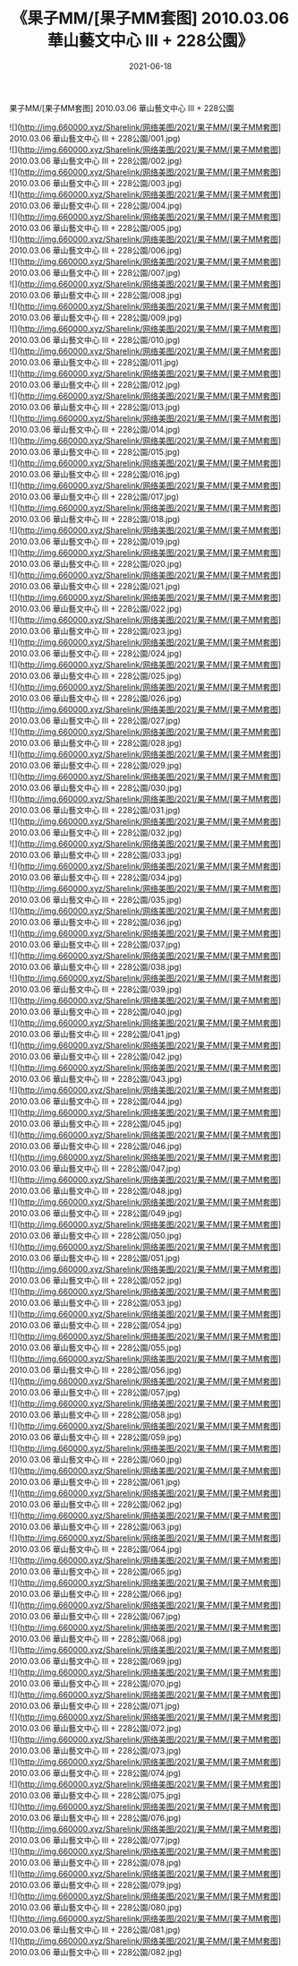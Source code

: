 ﻿---
layout: post
title:  《果子MM/[果子MM套图] 2010.03.06 華山藝文中心 III + 228公園》
date:   2021-06-18
img: http://img.660000.xyz/Sharelink/网络美图/2021/果子MM/[果子MM套图] 2010.03.06 華山藝文中心 III + 228公園/000.jpg
categories: [美女, 清纯, 唯美]
---

果子MM/[果子MM套图] 2010.03.06 華山藝文中心 III + 228公園

 ![](http://img.660000.xyz/Sharelink/网络美图/2021/果子MM/[果子MM套图] 2010.03.06 華山藝文中心 III + 228公園/001.jpg) <br>![](http://img.660000.xyz/Sharelink/网络美图/2021/果子MM/[果子MM套图] 2010.03.06 華山藝文中心 III + 228公園/002.jpg) <br>![](http://img.660000.xyz/Sharelink/网络美图/2021/果子MM/[果子MM套图] 2010.03.06 華山藝文中心 III + 228公園/003.jpg) <br>![](http://img.660000.xyz/Sharelink/网络美图/2021/果子MM/[果子MM套图] 2010.03.06 華山藝文中心 III + 228公園/004.jpg) <br>![](http://img.660000.xyz/Sharelink/网络美图/2021/果子MM/[果子MM套图] 2010.03.06 華山藝文中心 III + 228公園/005.jpg) <br>![](http://img.660000.xyz/Sharelink/网络美图/2021/果子MM/[果子MM套图] 2010.03.06 華山藝文中心 III + 228公園/006.jpg) <br>![](http://img.660000.xyz/Sharelink/网络美图/2021/果子MM/[果子MM套图] 2010.03.06 華山藝文中心 III + 228公園/007.jpg) <br>![](http://img.660000.xyz/Sharelink/网络美图/2021/果子MM/[果子MM套图] 2010.03.06 華山藝文中心 III + 228公園/008.jpg) <br>![](http://img.660000.xyz/Sharelink/网络美图/2021/果子MM/[果子MM套图] 2010.03.06 華山藝文中心 III + 228公園/009.jpg) <br>![](http://img.660000.xyz/Sharelink/网络美图/2021/果子MM/[果子MM套图] 2010.03.06 華山藝文中心 III + 228公園/010.jpg) <br>![](http://img.660000.xyz/Sharelink/网络美图/2021/果子MM/[果子MM套图] 2010.03.06 華山藝文中心 III + 228公園/011.jpg) <br>![](http://img.660000.xyz/Sharelink/网络美图/2021/果子MM/[果子MM套图] 2010.03.06 華山藝文中心 III + 228公園/012.jpg) <br>![](http://img.660000.xyz/Sharelink/网络美图/2021/果子MM/[果子MM套图] 2010.03.06 華山藝文中心 III + 228公園/013.jpg) <br>![](http://img.660000.xyz/Sharelink/网络美图/2021/果子MM/[果子MM套图] 2010.03.06 華山藝文中心 III + 228公園/014.jpg) <br>![](http://img.660000.xyz/Sharelink/网络美图/2021/果子MM/[果子MM套图] 2010.03.06 華山藝文中心 III + 228公園/015.jpg) <br>![](http://img.660000.xyz/Sharelink/网络美图/2021/果子MM/[果子MM套图] 2010.03.06 華山藝文中心 III + 228公園/016.jpg) <br>![](http://img.660000.xyz/Sharelink/网络美图/2021/果子MM/[果子MM套图] 2010.03.06 華山藝文中心 III + 228公園/017.jpg) <br>![](http://img.660000.xyz/Sharelink/网络美图/2021/果子MM/[果子MM套图] 2010.03.06 華山藝文中心 III + 228公園/018.jpg) <br>![](http://img.660000.xyz/Sharelink/网络美图/2021/果子MM/[果子MM套图] 2010.03.06 華山藝文中心 III + 228公園/019.jpg) <br>![](http://img.660000.xyz/Sharelink/网络美图/2021/果子MM/[果子MM套图] 2010.03.06 華山藝文中心 III + 228公園/020.jpg) <br>![](http://img.660000.xyz/Sharelink/网络美图/2021/果子MM/[果子MM套图] 2010.03.06 華山藝文中心 III + 228公園/021.jpg) <br>![](http://img.660000.xyz/Sharelink/网络美图/2021/果子MM/[果子MM套图] 2010.03.06 華山藝文中心 III + 228公園/022.jpg) <br>![](http://img.660000.xyz/Sharelink/网络美图/2021/果子MM/[果子MM套图] 2010.03.06 華山藝文中心 III + 228公園/023.jpg) <br>![](http://img.660000.xyz/Sharelink/网络美图/2021/果子MM/[果子MM套图] 2010.03.06 華山藝文中心 III + 228公園/024.jpg) <br>![](http://img.660000.xyz/Sharelink/网络美图/2021/果子MM/[果子MM套图] 2010.03.06 華山藝文中心 III + 228公園/025.jpg) <br>![](http://img.660000.xyz/Sharelink/网络美图/2021/果子MM/[果子MM套图] 2010.03.06 華山藝文中心 III + 228公園/026.jpg) <br>![](http://img.660000.xyz/Sharelink/网络美图/2021/果子MM/[果子MM套图] 2010.03.06 華山藝文中心 III + 228公園/027.jpg) <br>![](http://img.660000.xyz/Sharelink/网络美图/2021/果子MM/[果子MM套图] 2010.03.06 華山藝文中心 III + 228公園/028.jpg) <br>![](http://img.660000.xyz/Sharelink/网络美图/2021/果子MM/[果子MM套图] 2010.03.06 華山藝文中心 III + 228公園/029.jpg) <br>![](http://img.660000.xyz/Sharelink/网络美图/2021/果子MM/[果子MM套图] 2010.03.06 華山藝文中心 III + 228公園/030.jpg) <br>![](http://img.660000.xyz/Sharelink/网络美图/2021/果子MM/[果子MM套图] 2010.03.06 華山藝文中心 III + 228公園/031.jpg) <br>![](http://img.660000.xyz/Sharelink/网络美图/2021/果子MM/[果子MM套图] 2010.03.06 華山藝文中心 III + 228公園/032.jpg) <br>![](http://img.660000.xyz/Sharelink/网络美图/2021/果子MM/[果子MM套图] 2010.03.06 華山藝文中心 III + 228公園/033.jpg) <br>![](http://img.660000.xyz/Sharelink/网络美图/2021/果子MM/[果子MM套图] 2010.03.06 華山藝文中心 III + 228公園/034.jpg) <br>![](http://img.660000.xyz/Sharelink/网络美图/2021/果子MM/[果子MM套图] 2010.03.06 華山藝文中心 III + 228公園/035.jpg) <br>![](http://img.660000.xyz/Sharelink/网络美图/2021/果子MM/[果子MM套图] 2010.03.06 華山藝文中心 III + 228公園/036.jpg) <br>![](http://img.660000.xyz/Sharelink/网络美图/2021/果子MM/[果子MM套图] 2010.03.06 華山藝文中心 III + 228公園/037.jpg) <br>![](http://img.660000.xyz/Sharelink/网络美图/2021/果子MM/[果子MM套图] 2010.03.06 華山藝文中心 III + 228公園/038.jpg) <br>![](http://img.660000.xyz/Sharelink/网络美图/2021/果子MM/[果子MM套图] 2010.03.06 華山藝文中心 III + 228公園/039.jpg) <br>![](http://img.660000.xyz/Sharelink/网络美图/2021/果子MM/[果子MM套图] 2010.03.06 華山藝文中心 III + 228公園/040.jpg) <br>![](http://img.660000.xyz/Sharelink/网络美图/2021/果子MM/[果子MM套图] 2010.03.06 華山藝文中心 III + 228公園/041.jpg) <br>![](http://img.660000.xyz/Sharelink/网络美图/2021/果子MM/[果子MM套图] 2010.03.06 華山藝文中心 III + 228公園/042.jpg) <br>![](http://img.660000.xyz/Sharelink/网络美图/2021/果子MM/[果子MM套图] 2010.03.06 華山藝文中心 III + 228公園/043.jpg) <br>![](http://img.660000.xyz/Sharelink/网络美图/2021/果子MM/[果子MM套图] 2010.03.06 華山藝文中心 III + 228公園/044.jpg) <br>![](http://img.660000.xyz/Sharelink/网络美图/2021/果子MM/[果子MM套图] 2010.03.06 華山藝文中心 III + 228公園/045.jpg) <br>![](http://img.660000.xyz/Sharelink/网络美图/2021/果子MM/[果子MM套图] 2010.03.06 華山藝文中心 III + 228公園/046.jpg) <br>![](http://img.660000.xyz/Sharelink/网络美图/2021/果子MM/[果子MM套图] 2010.03.06 華山藝文中心 III + 228公園/047.jpg) <br>![](http://img.660000.xyz/Sharelink/网络美图/2021/果子MM/[果子MM套图] 2010.03.06 華山藝文中心 III + 228公園/048.jpg) <br>![](http://img.660000.xyz/Sharelink/网络美图/2021/果子MM/[果子MM套图] 2010.03.06 華山藝文中心 III + 228公園/049.jpg) <br>![](http://img.660000.xyz/Sharelink/网络美图/2021/果子MM/[果子MM套图] 2010.03.06 華山藝文中心 III + 228公園/050.jpg) <br>![](http://img.660000.xyz/Sharelink/网络美图/2021/果子MM/[果子MM套图] 2010.03.06 華山藝文中心 III + 228公園/051.jpg) <br>![](http://img.660000.xyz/Sharelink/网络美图/2021/果子MM/[果子MM套图] 2010.03.06 華山藝文中心 III + 228公園/052.jpg) <br>![](http://img.660000.xyz/Sharelink/网络美图/2021/果子MM/[果子MM套图] 2010.03.06 華山藝文中心 III + 228公園/053.jpg) <br>![](http://img.660000.xyz/Sharelink/网络美图/2021/果子MM/[果子MM套图] 2010.03.06 華山藝文中心 III + 228公園/054.jpg) <br>![](http://img.660000.xyz/Sharelink/网络美图/2021/果子MM/[果子MM套图] 2010.03.06 華山藝文中心 III + 228公園/055.jpg) <br>![](http://img.660000.xyz/Sharelink/网络美图/2021/果子MM/[果子MM套图] 2010.03.06 華山藝文中心 III + 228公園/056.jpg) <br>![](http://img.660000.xyz/Sharelink/网络美图/2021/果子MM/[果子MM套图] 2010.03.06 華山藝文中心 III + 228公園/057.jpg) <br>![](http://img.660000.xyz/Sharelink/网络美图/2021/果子MM/[果子MM套图] 2010.03.06 華山藝文中心 III + 228公園/058.jpg) <br>![](http://img.660000.xyz/Sharelink/网络美图/2021/果子MM/[果子MM套图] 2010.03.06 華山藝文中心 III + 228公園/059.jpg) <br>![](http://img.660000.xyz/Sharelink/网络美图/2021/果子MM/[果子MM套图] 2010.03.06 華山藝文中心 III + 228公園/060.jpg) <br>![](http://img.660000.xyz/Sharelink/网络美图/2021/果子MM/[果子MM套图] 2010.03.06 華山藝文中心 III + 228公園/061.jpg) <br>![](http://img.660000.xyz/Sharelink/网络美图/2021/果子MM/[果子MM套图] 2010.03.06 華山藝文中心 III + 228公園/062.jpg) <br>![](http://img.660000.xyz/Sharelink/网络美图/2021/果子MM/[果子MM套图] 2010.03.06 華山藝文中心 III + 228公園/063.jpg) <br>![](http://img.660000.xyz/Sharelink/网络美图/2021/果子MM/[果子MM套图] 2010.03.06 華山藝文中心 III + 228公園/064.jpg) <br>![](http://img.660000.xyz/Sharelink/网络美图/2021/果子MM/[果子MM套图] 2010.03.06 華山藝文中心 III + 228公園/065.jpg) <br>![](http://img.660000.xyz/Sharelink/网络美图/2021/果子MM/[果子MM套图] 2010.03.06 華山藝文中心 III + 228公園/066.jpg) <br>![](http://img.660000.xyz/Sharelink/网络美图/2021/果子MM/[果子MM套图] 2010.03.06 華山藝文中心 III + 228公園/067.jpg) <br>![](http://img.660000.xyz/Sharelink/网络美图/2021/果子MM/[果子MM套图] 2010.03.06 華山藝文中心 III + 228公園/068.jpg) <br>![](http://img.660000.xyz/Sharelink/网络美图/2021/果子MM/[果子MM套图] 2010.03.06 華山藝文中心 III + 228公園/069.jpg) <br>![](http://img.660000.xyz/Sharelink/网络美图/2021/果子MM/[果子MM套图] 2010.03.06 華山藝文中心 III + 228公園/070.jpg) <br>![](http://img.660000.xyz/Sharelink/网络美图/2021/果子MM/[果子MM套图] 2010.03.06 華山藝文中心 III + 228公園/071.jpg) <br>![](http://img.660000.xyz/Sharelink/网络美图/2021/果子MM/[果子MM套图] 2010.03.06 華山藝文中心 III + 228公園/072.jpg) <br>![](http://img.660000.xyz/Sharelink/网络美图/2021/果子MM/[果子MM套图] 2010.03.06 華山藝文中心 III + 228公園/073.jpg) <br>![](http://img.660000.xyz/Sharelink/网络美图/2021/果子MM/[果子MM套图] 2010.03.06 華山藝文中心 III + 228公園/074.jpg) <br>![](http://img.660000.xyz/Sharelink/网络美图/2021/果子MM/[果子MM套图] 2010.03.06 華山藝文中心 III + 228公園/075.jpg) <br>![](http://img.660000.xyz/Sharelink/网络美图/2021/果子MM/[果子MM套图] 2010.03.06 華山藝文中心 III + 228公園/076.jpg) <br>![](http://img.660000.xyz/Sharelink/网络美图/2021/果子MM/[果子MM套图] 2010.03.06 華山藝文中心 III + 228公園/077.jpg) <br>![](http://img.660000.xyz/Sharelink/网络美图/2021/果子MM/[果子MM套图] 2010.03.06 華山藝文中心 III + 228公園/078.jpg) <br>![](http://img.660000.xyz/Sharelink/网络美图/2021/果子MM/[果子MM套图] 2010.03.06 華山藝文中心 III + 228公園/079.jpg) <br>![](http://img.660000.xyz/Sharelink/网络美图/2021/果子MM/[果子MM套图] 2010.03.06 華山藝文中心 III + 228公園/080.jpg) <br>![](http://img.660000.xyz/Sharelink/网络美图/2021/果子MM/[果子MM套图] 2010.03.06 華山藝文中心 III + 228公園/081.jpg) <br>![](http://img.660000.xyz/Sharelink/网络美图/2021/果子MM/[果子MM套图] 2010.03.06 華山藝文中心 III + 228公園/082.jpg) <br>